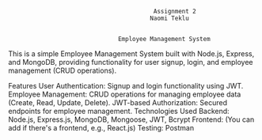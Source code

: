                                              Assignment 2 
                                            Naomi Teklu
 
 
                                   Employee Management System
This is a simple Employee Management System built with Node.js,
Express, and MongoDB, providing functionality for user signup, 
login, and employee management (CRUD operations).

Features
User Authentication: Signup and login functionality using JWT.
Employee Management: CRUD operations for managing employee data 
(Create, Read, Update, Delete).
JWT-based Authorization: Secured endpoints for employee management.
Technologies Used
Backend: Node.js, Express.js, MongoDB, Mongoose, JWT, Bcrypt
Frontend: (You can add if there's a frontend, e.g., React.js)
Testing: Postman

